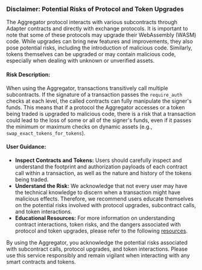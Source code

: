 ### Disclaimer: Potential Risks of Protocol and Token Upgrades

The Aggregator protocol interacts with various subcontracts through Adapter contracts and directly with exchange protocols. It is important to note that some of these protocols may upgrade their WebAssembly (WASM) code. While upgrades can bring new features and improvements, they also pose potential risks, including the introduction of malicious code. Similarly, tokens themselves can be upgraded or may contain malicious code, especially when dealing with unknown or unverified assets.

#### Risk Description:
When using the Aggregator, transactions transitively call multiple subcontracts. If the signature of a transaction passes the `require_auth` checks at each level, the called contracts can fully manipulate the signer's funds. This means that if a protocol the Aggregator accesses or a token being traded is upgraded to malicious code, there is a risk that a transaction could lead to the loss of some or all of the signer's funds, even if it passes the minimum or maximum checks on dynamic assets (e.g., `swap_exact_tokens_for_tokens`).

#### User Guidance:
- **Inspect Contracts and Tokens:** Users should carefully inspect and understand the footprint and authorization payloads of each contract call within a transaction, as well as the nature and history of the tokens being traded.
- **Understand the Risk:** We acknowledge that not every user may have the technical knowledge to discern when a transaction might have malicious effects. Therefore, we recommend users educate themselves on the potential risks involved with protocol upgrades, subcontract calls, and token interactions.
- **Educational Resources:** For more information on understanding contract interactions, token risks, and the dangers associated with protocol and token upgrades, please refer to the following [resources](https://developers.stellar.org/docs/build/smart-contracts/example-contracts/auth#require_auth).

By using the Aggregator, you acknowledge the potential risks associated with subcontract calls, protocol upgrades, and token interactions. Please use this service responsibly and remain vigilant when interacting with any smart contracts and tokens.